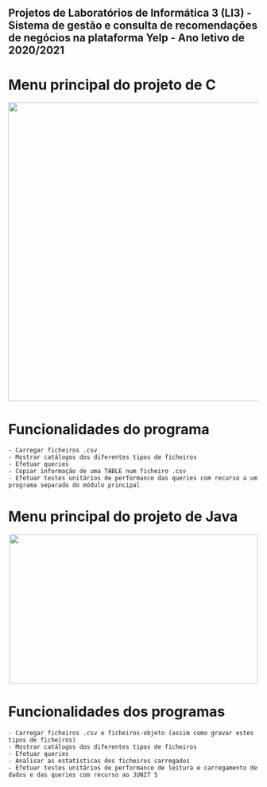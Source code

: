 ## Projetos de Laboratórios de Informática 3 (LI3) - Sistema de gestão e consulta de recomendações de negócios na plataforma Yelp - Ano letivo de 2020/2021

# Menu principal do projeto de C
<p align="center">
  <img width="800" height="600" src="https://user-images.githubusercontent.com/61991247/124788761-91633b80-df41-11eb-921a-baa76cfffc8c.png">
</p>

# Funcionalidades do programa
```
- Carregar ficheiros .csv 
- Mostrar catálogos dos diferentes tipos de ficheiros
- Efetuar queries
- Copiar informação de uma TABLE num ficheiro .csv
- Efetuar testes unitários de performance das queries com recurso a um programa separado do módulo principal
```

# Menu principal do projeto de Java
<p align="center">
  <img width="500" height="300" src="https://user-images.githubusercontent.com/61991247/124792727-2ddb0d00-df45-11eb-8681-706842de924c.png">
</p>

# Funcionalidades dos programas
```
- Carregar ficheiros .csv e ficheiros-objeto (assim como gravar estes tipos de ficheiros)
- Mostrar catálogos dos diferentes tipos de ficheiros
- Efetuar queries
- Analisar as estatísticas dos ficheiros carregados
- Efetuar testes unitários de performance de leitura e carregamento de dados e das queries com recurso ao JUNIT 5
``` 
